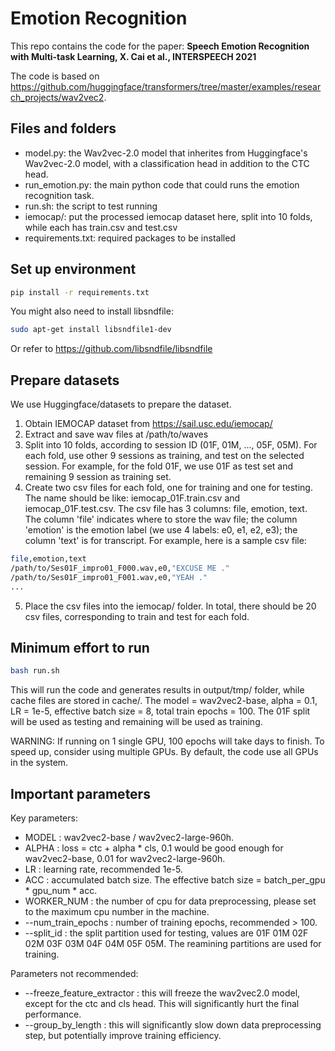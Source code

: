 # Emotion Recognition
This repo contains the code for the paper: 
**Speech Emotion Recognition with Multi-task Learning, X. Cai et al., INTERSPEECH 2021**

The code is based on https://github.com/huggingface/transformers/tree/master/examples/research_projects/wav2vec2.

## Files and folders
* model.py: the Wav2vec-2.0 model that inherites from Huggingface's Wav2vec-2.0 model, with a classification head in addition to the CTC head.
* run_emotion.py: the main python code that could runs the emotion recognition task.
* run.sh: the script to test running
* iemocap/: put the processed iemocap dataset here, split into 10 folds, while each has train.csv and test.csv
* requirements.txt: required packages to be installed

## Set up environment
```bash
pip install -r requirements.txt
```

You might also need to install libsndfile:
```bash
sudo apt-get install libsndfile1-dev
```
Or refer to https://github.com/libsndfile/libsndfile

## Prepare datasets
We use Huggingface/datasets to prepare the dataset.
1. Obtain IEMOCAP dataset from https://sail.usc.edu/iemocap/
2. Extract and save wav files at /path/to/waves
3. Split into 10 folds, according to session ID (01F, 01M, ..., 05F, 05M). For each fold, use other 9 sessions as training, and test on the selected session. For example, for the fold 01F, we use 01F as test set and remaining 9 session as training set.
4. Create two csv files for each fold, one for training and one for testing. The name should be like: iemocap_01F.train.csv and iemocap_01F.test.csv. The csv file has 3 columns: file, emotion, text. The column 'file' indicates where to store the wav file; the column 'emotion' is the emotion label (we use 4 labels: e0, e1, e2, e3); the column 'text' is for transcript. For example, here is a sample csv file:
```bash
file,emotion,text
/path/to/Ses01F_impro01_F000.wav,e0,"EXCUSE ME ."
/path/to/Ses01F_impro01_F001.wav,e0,"YEAH ."
...
```
5. Place the csv files into the iemocap/ folder. In total, there should be 20 csv files, corresponding to train and test for each fold.

## Minimum effort to run
```bash
bash run.sh
```
This will run the code and generates results in output/tmp/ folder, while cache files are stored in cache/.
The model = wav2vec2-base, alpha = 0.1, LR = 1e-5, effective batch size = 8, total train epochs = 100.
The 01F split will be used as testing and remaining will be used as training.

WARNING: If running on 1 single GPU, 100 epochs will take days to finish. To speed up, consider using multiple GPUs. By default, the code use all GPUs in the system.

## Important parameters
Key parameters:
* MODEL : wav2vec2-base / wav2vec2-large-960h.
* ALPHA : loss = ctc + alpha * cls, 0.1 would be good enough for wav2vec2-base, 0.01 for wav2vec2-large-960h.
* LR : learning rate, recommended 1e-5.
* ACC : accumulated batch size. The effective batch size = batch_per_gpu * gpu_num * acc.
* WORKER_NUM : the number of cpu for data preprocessing, please set to the maximum cpu number in the machine.
* --num_train_epochs : number of training epochs, recommended > 100.
* --split_id : the split partition used for testing, values are 01F 01M 02F 02M 03F 03M 04F 04M 05F 05M. The reamining partitions are used for training.

Parameters not recommended:
* --freeze_feature_extractor : this will freeze the wav2vec2.0 model, except for the ctc and cls head. This will significantly hurt the final performance.
* --group_by_length : this will significantly slow down data preprocessing step, but potentially improve training efficiency.

